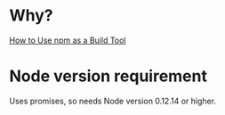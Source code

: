 # Why?

[How to Use npm as a Build Tool](http://blog.keithcirkel.co.uk/how-to-use-npm-as-a-build-tool/)

# Node version requirement

Uses promises, so needs Node version 0.12.14 or higher.
